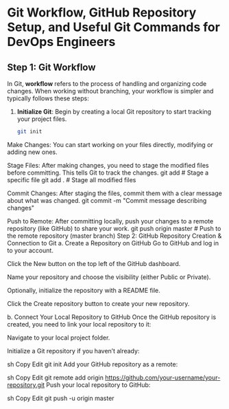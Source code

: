 # Git Workflow, GitHub Repository Setup, and Useful Git Commands for DevOps Engineers

## Step 1: Git Workflow 

In Git, **workflow** refers to the process of handling and organizing code changes. When working without branching, your workflow is simpler and typically follows these steps:

1. **Initialize Git**: Begin by creating a local Git repository to start tracking your project files.
   ```sh
   git init

Make Changes: You can start working on your files directly, modifying or adding new ones.

Stage Files: After making changes, you need to stage the modified files before committing. This tells Git to track the changes.
git add <file-name>      # Stage a specific file
git add .                # Stage all modified files

Commit Changes: After staging the files, commit them with a clear message about what was changed.
git commit -m "Commit message describing changes"

Push to Remote: After committing locally, push your changes to a remote repository (like GitHub) to share your work.
git push origin master    # Push to the remote repository (master branch)
Step 2: GitHub Repository Creation & Connection to Git
a. Create a Repository on GitHub
Go to GitHub and log in to your account.

Click the New button on the top left of the GitHub dashboard.

Name your repository and choose the visibility (either Public or Private).

Optionally, initialize the repository with a README file.

Click the Create repository button to create your new repository.

b. Connect Your Local Repository to GitHub
Once the GitHub repository is created, you need to link your local repository to it:

Navigate to your local project folder.

Initialize a Git repository if you haven’t already:

sh
Copy
Edit
git init
Add your GitHub repository as a remote:

sh
Copy
Edit
git remote add origin https://github.com/your-username/your-repository.git
Push your local repository to GitHub:

sh
Copy
Edit
git push -u origin master
